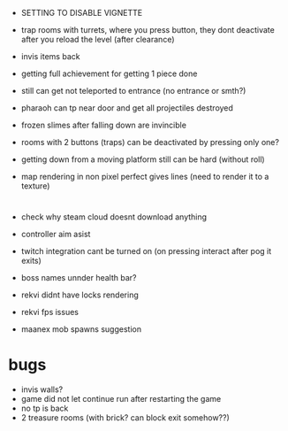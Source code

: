 * SETTING TO DISABLE VIGNETTE

* trap rooms with turrets, where you press button, they dont deactivate after you reload the level (after clearance)
* invis items back
* getting full achievement for getting 1 piece done
* still can get not teleported to entrance (no entrance or smth?)
* pharaoh can tp near door and get all projectiles destroyed
* frozen slimes after falling down are invincible
* rooms with 2 buttons (traps) can be deactivated by pressing only one?
* getting down from a moving platform still can be hard (without roll)
* map rendering in non pixel perfect gives lines (need to render it to a texture)

#

* check why steam cloud doesnt download anything
* controller aim asist
* twitch integration cant be turned on (on pressing interact after pog it exits)

* boss names unnder health bar?
* rekvi didnt have locks rendering
* rekvi fps issues

* maanex mob spawns suggestion

# bugs
* invis walls?
* game did not let continue run after restarting the game
* no tp is back
* 2 treasure rooms (with brick? can block exit somehow??)